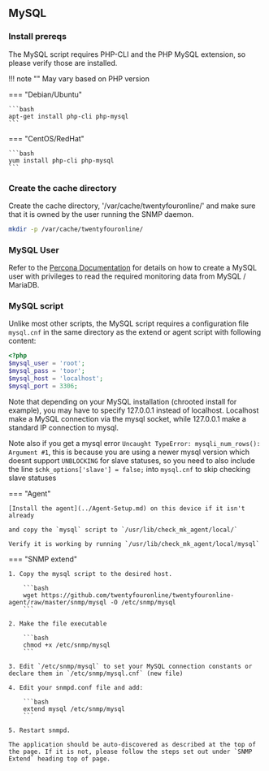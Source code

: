 
## MySQL

### Install prereqs
The MySQL script requires PHP-CLI and the PHP MySQL extension, so
please verify those are installed.

!!! note "" 
    May vary based on PHP version
        
=== "Debian/Ubuntu"

    ```bash
    apt-get install php-cli php-mysql
    ```

=== "CentOS/RedHat"

    ```bash
    yum install php-cli php-mysql
    ```

### Create the cache directory

Create the cache directory, '/var/cache/twentyfouronline/' and make sure
that it is owned by the user running the SNMP daemon.

```bash
mkdir -p /var/cache/twentyfouronline/
```

### MySQL User
Refer to the [Percona Documentation](https://docs.percona.com/percona-monitoring-and-management/2/setting-up/client/mysql.html#create-a-database-account-for-pmm) for details on how to create a MySQL user with privileges to read the required monitoring data from MySQL / MariaDB.

### MySQL script
Unlike most other scripts, the MySQL script requires a configuration
file `mysql.cnf` in the same directory as the extend or agent script
with following content:

```php
<?php
$mysql_user = 'root';
$mysql_pass = 'toor';
$mysql_host = 'localhost';
$mysql_port = 3306;
```

Note that depending on your MySQL installation (chrooted install for example),
you may have to specify 127.0.0.1 instead of localhost. Localhost make
a MySQL connection via the mysql socket, while 127.0.0.1 make a standard
IP connection to mysql.

Note also if you get a mysql error `Uncaught TypeError: mysqli_num_rows(): Argument #1`,
this is because you are using a newer mysql version which doesnt support `UNBLOCKING` for slave statuses,
so you need to also include the line `$chk_options['slave'] = false;` into `mysql.cnf` to skip checking slave statuses

=== "Agent"

    [Install the agent](../Agent-Setup.md) on this device if it isn't already

    and copy the `mysql` script to `/usr/lib/check_mk_agent/local/`

    Verify it is working by running `/usr/lib/check_mk_agent/local/mysql`

=== "SNMP extend"

    1. Copy the mysql script to the desired host.

        ```bash
        wget https://github.com/twentyfouronline/twentyfouronline-agent/raw/master/snmp/mysql -O /etc/snmp/mysql
        ```

    2. Make the file executable

        ```bash
        chmod +x /etc/snmp/mysql
        ```

    3. Edit `/etc/snmp/mysql` to set your MySQL connection constants or declare them in `/etc/snmp/mysql.cnf` (new file)

    4. Edit your snmpd.conf file and add:

        ```bash
        extend mysql /etc/snmp/mysql
        ```

    5. Restart snmpd.

    The application should be auto-discovered as described at the top of
    the page. If it is not, please follow the steps set out under `SNMP
    Extend` heading top of page.




